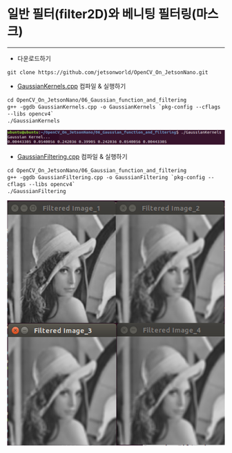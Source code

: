 # 일반 필터(filter2D)와 베니팅 필터링(마스크)
***
* 다운로드하기
```
git clone https://github.com/jetsonworld/OpenCV_On_JetsonNano.git
```

* [GaussianKernels.cpp](https://raw.githubusercontent.com/jetsonworld/OpenCV_On_JetsonNano/master/06_Gaussian_function_and_filtering/GaussianKernels.cpp) 컴파일 & 실행하기
```
cd OpenCV_On_JetsonNano/06_Gaussian_function_and_filtering
g++ -ggdb GaussianKernels.cpp -o GaussianKernels `pkg-config --cflags --libs opencv4`
./GaussianKernels
```
![GaussianKernels.png](https://raw.githubusercontent.com/jetsonworld/OpenCV_On_JetsonNano/master/06_Gaussian_function_and_filtering/GaussianKernels.png)

* [GaussianFiltering.cpp](https://raw.githubusercontent.com/jetsonworld/OpenCV_On_JetsonNano/master/06_Gaussian_function_and_filtering/GaussianFiltering.cpp) 컴파일 & 실행하기
```
cd OpenCV_On_JetsonNano/06_Gaussian_function_and_filtering
g++ -ggdb GaussianFiltering.cpp -o GaussianFiltering `pkg-config --cflags --libs opencv4`
./GaussianFiltering
```

![GaussianFiltering.png](https://raw.githubusercontent.com/jetsonworld/OpenCV_On_JetsonNano/master/06_Gaussian_function_and_filtering/GaussianFiltering.png)
